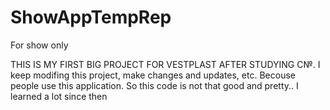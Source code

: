 # ShowAppTempRep
For show only


THIS IS MY FIRST BIG PROJECT FOR VESTPLAST AFTER STUDYING C№. I keep modifing this project, make changes and updates, etc. Becouse people use this application. So this code is not that good and pretty.. I learned a lot since then
